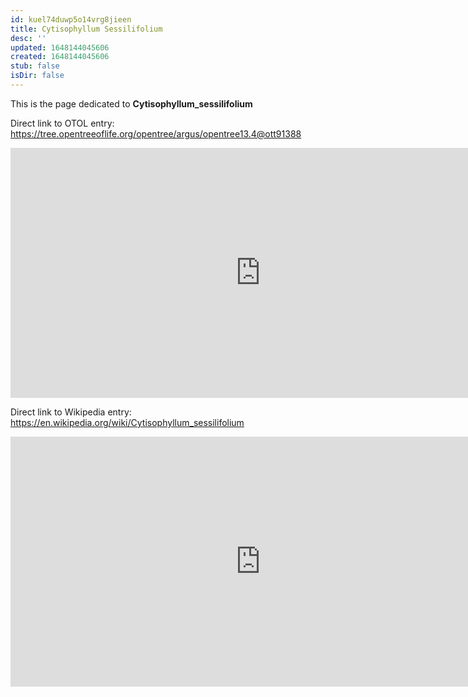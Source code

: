 ```yaml
---
id: kuel74duwp5o14vrg8jieen
title: Cytisophyllum Sessilifolium
desc: ''
updated: 1648144045606
created: 1648144045606
stub: false
isDir: false
---
```

This is the page dedicated to **Cytisophyllum_sessilifolium**


Direct link to OTOL entry: https://tree.opentreeoflife.org/opentree/argus/opentree13.4@ott91388



<html>
    <body>
    <iframe src="https://tree.opentreeoflife.org/opentree/argus/opentree13.4@ott91388"
    width="800" height="400" frameborder="0" allowfullscreen> </iframe>
    </body>
</html>
    


Direct link to Wikipedia entry: https://en.wikipedia.org/wiki/Cytisophyllum_sessilifolium



<html>
    <body>
    <iframe src="https://en.wikipedia.org/wiki/Cytisophyllum_sessilifolium"
    width="800" height="400" frameborder="0" allowfullscreen> </iframe>
    </body>
</html>
    
